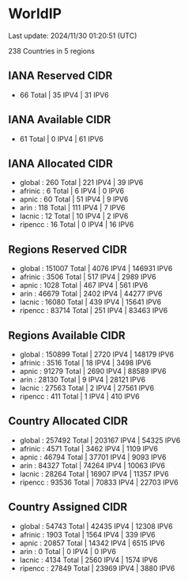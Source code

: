 # WorldIP

Last update: 2024/11/30 01:20:51 (UTC)

238 Countries in 5 regions

## IANA Reserved CIDR

- 66 Total | 35 IPV4 | 31 IPV6

## IANA Available CIDR

- 61 Total | 0 IPV4 | 61 IPV6

## IANA Allocated CIDR

- global : 260 Total | 221 IPV4 | 39 IPV6
- afrinic : 6 Total | 6 IPV4 | 0 IPV6
- apnic : 60 Total | 51 IPV4 | 9 IPV6
- arin : 118 Total | 111 IPV4 | 7 IPV6
- lacnic : 12 Total | 10 IPV4 | 2 IPV6
- ripencc : 16 Total | 0 IPV4 | 16 IPV6

## Regions Reserved CIDR

- global : 151007 Total | 4076 IPV4 | 146931 IPV6
- afrinic : 3506 Total | 517 IPV4 | 2989 IPV6
- apnic : 1028 Total | 467 IPV4 | 561 IPV6
- arin : 46679 Total | 2402 IPV4 | 44277 IPV6
- lacnic : 16080 Total | 439 IPV4 | 15641 IPV6
- ripencc : 83714 Total | 251 IPV4 | 83463 IPV6

## Regions Available CIDR

- global : 150899 Total | 2720 IPV4 | 148179 IPV6
- afrinic : 3516 Total | 18 IPV4 | 3498 IPV6
- apnic : 91279 Total | 2690 IPV4 | 88589 IPV6
- arin : 28130 Total | 9 IPV4 | 28121 IPV6
- lacnic : 27563 Total | 2 IPV4 | 27561 IPV6
- ripencc : 411 Total | 1 IPV4 | 410 IPV6

## Country Allocated CIDR

- global : 257492 Total | 203167 IPV4 | 54325 IPV6
- afrinic : 4571 Total | 3462 IPV4 | 1109 IPV6
- apnic : 46794 Total | 37701 IPV4 | 9093 IPV6
- arin : 84327 Total | 74264 IPV4 | 10063 IPV6
- lacnic : 28264 Total | 16907 IPV4 | 11357 IPV6
- ripencc : 93536 Total | 70833 IPV4 | 22703 IPV6

## Country Assigned CIDR

- global : 54743 Total | 42435 IPV4 | 12308 IPV6
- afrinic : 1903 Total | 1564 IPV4 | 339 IPV6
- apnic : 20857 Total | 14342 IPV4 | 6515 IPV6
- arin : 0 Total | 0 IPV4 | 0 IPV6
- lacnic : 4134 Total | 2560 IPV4 | 1574 IPV6
- ripencc : 27849 Total | 23969 IPV4 | 3880 IPV6
